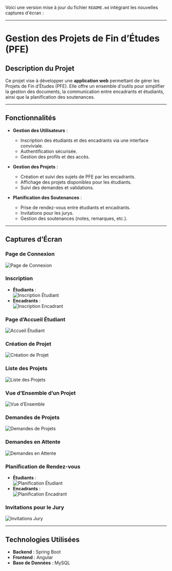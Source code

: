 Voici une version mise à jour du fichier `README.md` intégrant les nouvelles captures d'écran :

---

# Gestion des Projets de Fin d’Études (PFE)

## Description du Projet

Ce projet vise à développer une **application web** permettant de gérer les Projets de Fin d’Études (PFE). Elle offre un ensemble d'outils pour simplifier la gestion des documents, la communication entre encadrants et étudiants, ainsi que la planification des soutenances.

---

## Fonctionnalités

- **Gestion des Utilisateurs** :
  - Inscription des étudiants et des encadrants via une interface conviviale.
  - Authentification sécurisée.
  - Gestion des profils et des accès.

- **Gestion des Projets** :
  - Création et suivi des sujets de PFE par les encadrants.
  - Affichage des projets disponibles pour les étudiants.
  - Suivi des demandes et validations.

- **Planification des Soutenances** :
  - Prise de rendez-vous entre étudiants et encadrants.
  - Invitations pour les jurys.
  - Gestion des soutenances (notes, remarques, etc.).

---

## Captures d’Écran

### **Page de Connexion**
![Page de Connexion](/screenschot_app/login.jpg)

### **Inscription**
- **Étudiants** :  
  ![Inscription Étudiant](/screenschot_app/register-etudiant.jpg)  
- **Encadrants** :  
  ![Inscription Encadrant](/screenschot_app/register-encadrant.jpg)

### **Page d’Accueil Étudiant**
![Accueil Étudiant](/screenschot_app/home-etudiant.jpg)

### **Création de Projet**
![Création de Projet](/screenschot_app/create-projects.jpg)

### **Liste des Projets**
![Liste des Projets](/screenschot_app/list-projects.jpg)

### **Vue d’Ensemble d’un Projet**
![Vue d’Ensemble](/screenschot_app/overview-project.jpg)

### **Demandes de Projets**
![Demandes de Projets](/screenschot_app/project-request.jpg)

### **Demandes en Attente**
![Demandes en Attente](/screenschot_app/requests.jpg)

### **Planification de Rendez-vous**
- **Étudiants** :  
  ![Planification Étudiant](/screenschot_app/appointments-students.jpg)  
- **Encadrants** :  
  ![Planification Encadrant](/screenschot_app/appointments-encadrant.jpg)

### **Invitations pour le Jury**
![Invitations Jury](/screenschot_app/invite-jury.jpg)

---

## Technologies Utilisées

- **Backend** : Spring Boot
- **Frontend** : Angular 
- **Base de Données** : MySQL
